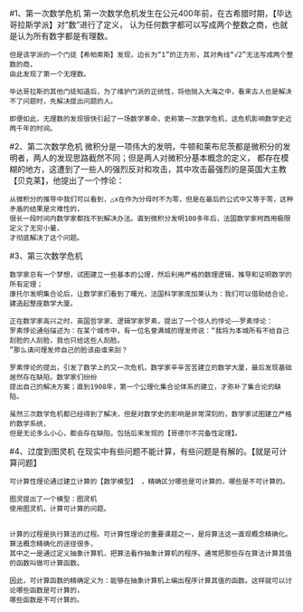 #1、第一次数学危机
    第一次数学危机发生在公元400年前，在古希腊时期，【毕达哥拉斯学派】对“数”进行了定义，
    认为任何数字都可以写成两个整数之商，也就是认为所有数字都是有理数。

    但是该学派的一个门徒【希帕索斯】发现，边长为“1”的正方形，其对角线“√2”无法写成两个整数的商，
    由此发现了第一个无理数。

    毕达哥拉斯的其他门徒知道后，为了维护门派的正统性，将他抛入大海之中，看来古人也是解决不了问题时，先解决提出问题的人。

    即便如此，无理数的发现很快引起了一场数学革命，史称第一次数学危机，这危机影响数学史近两千年的时间。

#2、第二次数学危机
    微积分是一项伟大的发明，牛顿和莱布尼茨都是微积分的发明者，两人的发现思路截然不同；但是两人对微积分基本概念的定义，
    都存在模糊的地方，这遭到了一些人的强烈反对和攻击，其中攻击最强烈的是英国大主教【贝克莱】，他提出了一个悖论：

    从微积分的推导中我们可以看到，△x在作为分母时不为零，但是在最后的公式中又等于零，这种矛盾的结果是灾难性的，
    很长一段时间内数学家都找不到解决办法。直到微积分发明100多年后，法国数学家柯西用极限定义了无穷小量，
    才彻底解决了这个问题。

#3、第三次数学危机

    数学家总有一个梦想，试图建立一些基本的公理，然后利用严格的数理逻辑，推导和证明数学的所有定理；
    康托尔发明集合论后，让数学家们看到了曙光，法国科学家庞加莱认为：我们可以借助结合论，建造起整座数学大厦。

    正在数学家高兴之时，英国哲学家、逻辑学家罗素，提出了一个惊人的悖论——罗素悖论：
    罗素悖论通俗描述为：在某个城市中，有一位名誉满城的理发师说：“我将为本城所有不给自己刮脸的人刮脸，我也只给这些人刮脸。
    ”那么请问理发师自己的脸该由谁来刮？

    罗素悖论的提出，引发了数学上的又一次危机，数学家辛辛苦苦建立的数学大厦，最后发现基础居然存在缺陷，数学家们纷纷
    提出自己的解决方案；直到1908年，第一个公理化集合论体系的建立，才弥补了集合论的缺陷。

    虽然三次数学危机都已经得到了解决，但是对数学史的影响是非常深刻的，数学家试图建立严格的数学系统，
    但是无论多么小心，都会存在缺陷，包括后来发现的【哥德尔不完备性定理】。

#4、过度到图灵机
    在现实中有些问题不能计算，有些问题是有解的。【就是可计算问题】

    可计算性理论通过建立计算的【数学模型】 ，精确区分哪些是可计算的，哪些是不可计算的。

    图灵提出了一个模型：图灵机
    使用图灵机，计算可计算的问题。


    计算的过程是执行算法的过程。可计算性理论的重要课题之一，是将算法这一直观概念精确化。算法概念精确化的途径很多，
    其中之一是通过定义抽象计算机，把算法看作抽象计算机的程序。通常把那些存在算法计算其值的函数叫做可计算函数。

    因此，可计算函数的精确定义为：能够在抽象计算机上编出程序计算其值的函数。这样就可以讨论哪些函数是可计算的，
    哪些函数是不可计算的。

